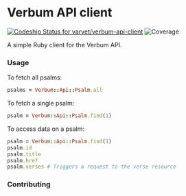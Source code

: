 # Verbum API client

[![Codeship Status for varvet/verbum-api-client](http://img.shields.io/codeship/8f6cdbb0-40e6-0132-61d2-361b888cab07.svg)](https://codeship.io/projects/44012) ![Coverage](https://morning-spire-4021.herokuapp.com/badges/varvet-verbum-api-client/coverage)

A simple Ruby client for the Verbum API.

### Usage

To fetch all psalms:

```ruby
psalms = Verbum::Api::Psalm.all
```

To fetch a single psalm:

```ruby
psalm = Verbum::Api::Psalm.find(1)
```

To access data on a psalm:

```ruby
psalm = Verbum::Api::Psalm.find(1)
psalm.id
psalm.title
psalm.href
psalm.verses # Triggers a request to the verse resource
```

### Contributing
